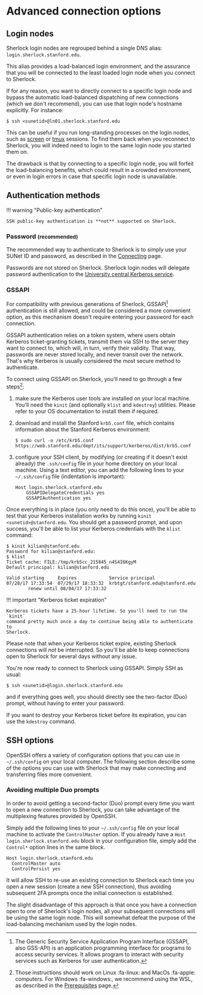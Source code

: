 # Advanced connection options

## Login nodes

Sherlock login nodes are regrouped behind a single DNS alias:
`login.sherlock.stanford.edu`.

This alias provides a load-balanced login environment, and the assurance that
you will be connected to the least loaded login node when you connect to
Sherlock.

If for any reason, you want to directly connect to a specific login node
and bypass the automatic load-balanced dispatching of new connections
(which we don't recommend), you can use that login node's hostname
explicitly. For instance:

    $ ssh <sunetid>@ln01.sherlock.stanford.edu


This can be useful if you run long-standing processes on the login nodes, such
as [screen][url_screen] or [tmux][url_tmux] sessions. To find them back when you
reconnect to Sherlock, you will indeed need to login to the same login node you
started them on.

The drawback is that by connecting to a specific login node, you will forfeit
the load-balancing benefits, which could result in a crowded environment, or
even in login errors in case that specific login node is unavailable.



## Authentication methods

!!! warning "Public-key authentication"

    SSH public-key authentication is **not** supported on Sherlock.

### Password <small>(recommended)</small>

The recommended way to authenticate to Sherlock is to simply use your SUNet ID
and password, as described in the [Connecting][url_connecting] page.

Passwords are not stored on Sherlock. Sherlock login nodes will delegate
password authentication to the [University central Kerberos
service][url_kerberos].

### GSSAPI

For compatibility with previous generations of Sherlock, GSSAPI[^gssapi]
authentication is still allowed, and could be considered a more convenient
option, as this mechanism doesn't require entering your password for each
connection.

GSSAPI authentication relies on a token system, where users obtain Kerberos
ticket-granting tickets, transmit them via SSH to the server they want to
connect to, which will, in turn, verify their validity. That way, passwords are
never stored locally, and never transit over the network. That's why Kerberos
is usually considered the most secure method to authenticate.

To connect using GSSAPI on Sherlock, you'll need to go through a few
steps[^os_support]:

1. make sure the Kerberos user tools are installed on your local machine.
   You'll need the `kinit` (and optionally `klist` and `kdestroy`) utilities.
   Please refer to your OS documentation to install them if required.

2. download and install the Stanford `krb5.conf` file, which contains
   information about the Stanford Kerberos environment:

    ```
    $ sudo curl -o /etc/krb5.conf https://web.stanford.edu/dept/its/support/kerberos/dist/krb5.conf
    ```

3. configure your SSH client, by modifying (or creating if it doesn't
   exist already) the `.ssh/config` file in your home directory on your local
   machine. Using a text editor, you can add the following lines to your
   `~/.ssh/config` file (indentation is important):

    ```
    Host login.sherlock.stanford.edu
        GSSAPIDelegateCredentials yes
        GSSAPIAuthentication yes
    ```

Once everything is in place (you only need to do this once), you'll be able to
test that your Kerberos installation works by running `kinit
<sunetid>@stanford.edu`. You should get a password prompt, and upon success,
you'll be able to list your Kerberos credentials with the `klist` command:

```
$ kinit kilian@stanford.edu
Password for kilian@stanford.edu:
$ klist
Ticket cache: FILE:/tmp/krb5cc_215845_n4S4I6KgyM
Default principal: kilian@stanford.edu

Valid starting     Expires            Service principal
07/28/17 17:33:54  07/29/17 18:33:32  krbtgt/stanford.edu@stanford.edu
        renew until 08/04/17 17:33:32
```

!!! important "Kerberos ticket expiration"

    Kerberos tickets have a 25-hour lifetime. So you'll need to run the `kinit`
    command pretty much once a day to continue being able to authenticate to
    Sherlock.

Please note that when your Kerberos ticket expire, existing Sherlock
connections will *not* be interrupted. So you'll be able to keep connections
open to Sherlock for several days without any issue.

You're now ready to connect to Sherlock using GSSAPI. Simply SSH as usual:

```
$ ssh <sunetid>@login.sherlock.stanford.edu
```

and if everything goes well, you should directly see the two-factor (Duo)
prompt, without having to enter your password.


If you want to destroy your Kerberos ticket before its expiration, you can use
the `kdestroy` command.


## SSH options

OpenSSH offers a variety of configuration options that you can use in
`~/.ssh/config` on your local computer. The following section describe some of
the options you can use with Sherlock that may make connecting and transferring
files more convenient.

### Avoiding multiple Duo prompts

In order to avoid getting a second-factor (Duo) prompt every time you want to
open a new connection to Sherlock, you can take advantage of the multiplexing
features provided by OpenSSH.

Simply add the following lines to your `~/.ssh/config` file on your local
machine to activate the `ControlMaster` option. If you already have a `Host
login.sherlock.stanford.edu` block in your configuration file, simply add the
`Control*` option lines in the same block.

```
Host login.sherlock.stanford.edu
  ControlMaster auto
  ControlPersist yes
```

It will allow SSH to re-use an existing connection to Sherlock each time you
open a new session (create a new SSH connection), thus avoiding subsequent 2FA
prompts once the initial connection is established.

The slight disadvantage of this approach is that once you have a connection
open to one of Sherlock's login nodes, all your subsequent connections will be
using the same login node. This will somewhat defeat the purpose of the load-balancing mechanism
used by the login nodes.



[comment]: #  ( TODO: Network, Ciphers )



[comment]: #  (link URLs -----------------------------------------------------)

[url_screen]:       https://www.gnu.org/software/screen
[url_tmux]:         https://github.com/tmux/tmux/wiki
[url_connecting]:   /docs/getting-started/connecting/#authentication
[url_kerberos]:     https://uit.stanford.edu/service/kerberos
[url_prereq]:       /docs/getting-started/prerequisites/#windows

[comment]: #  (footnotes -----------------------------------------------------)

[^gssapi]: The Generic Security Service Application Program Interface (GSSAPI,
  also GSS-API) is an application programming interface for programs to access
  security services. It allows program to interact with security services such
  as Kerberos for user authentication.

[^os_support]: Those instructions should work on Linux :fa-linux: and MacOs
  :fa-apple: computers. For Windows :fa-windows:, we recommend using the WSL,
  as described in the [Prerequisites][url_prereq] page.
